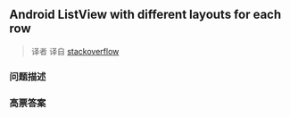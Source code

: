 ## Android ListView with different layouts for each row

> 译者 译自 [stackoverflow](http://stackoverflow.com/questions/4777272/android-listview-with-different-layouts-for-each-row) 

### 问题描述 

### 高票答案 

